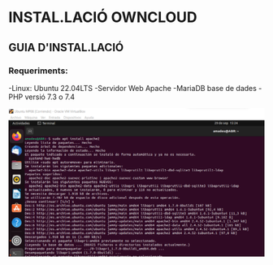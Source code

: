 # INSTAL.LACIÓ OWNCLOUD

## GUIA D'INSTAL.LACIÓ

### Requeriments:

-Linux: Ubuntu 22.04LTS
-Servidor Web Apache
-MariaDB base de dades
-PHP versió 7.3 o 7.4

![Es una imatge](Documentar%20owncloud%20ubuntu%20UF02/1%20(1).png)

